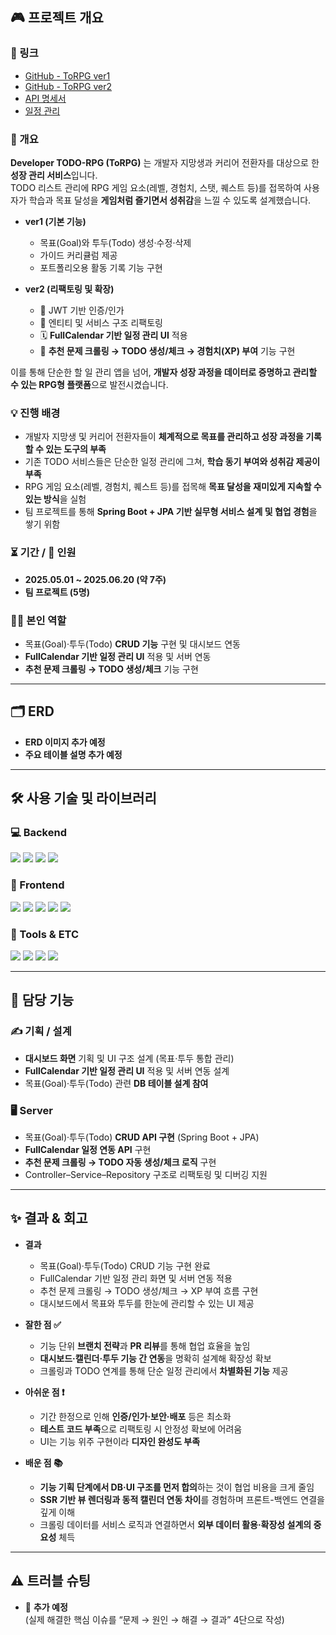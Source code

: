 ## 🎮 프로젝트 개요

### 🔗 링크
- [GitHub - ToRPG ver1](https://github.com/prgrms-be-devcourse/NBE5-6-2-Team04)  
- [GitHub - ToRPG ver2](https://github.com/prgrms-be-devcourse/NBE5-6-3-Team04)  
- [API 명세서](#)  <!-- 추가 예정 -->
- [일정 관리](#)   <!-- 추가 예정 -->

### 📝 개요
**Developer TODO-RPG (ToRPG)** 는 개발자 지망생과 커리어 전환자를 대상으로 한 **성장 관리 서비스**입니다.  
TODO 리스트 관리에 RPG 게임 요소(레벨, 경험치, 스탯, 퀘스트 등)를 접목하여 사용자가 학습과 목표 달성을 **게임처럼 즐기면서 성취감**을 느낄 수 있도록 설계했습니다.  

- **ver1 (기본 기능)**  
  - 목표(Goal)와 투두(Todo) 생성·수정·삭제  
  - 가이드 커리큘럼 제공  
  - 포트폴리오용 활동 기록 기능 구현  

- **ver2 (리팩토링 및 확장)**  
  - 🔑 JWT 기반 인증/인가  
  - 📐 엔티티 및 서비스 구조 리팩토링  
  - 🗓️ **FullCalendar 기반 일정 관리 UI** 적용  
  - 🤖 **추천 문제 크롤링 → TODO 생성/체크 → 경험치(XP) 부여** 기능 구현  

이를 통해 단순한 할 일 관리 앱을 넘어, **개발자 성장 과정을 데이터로 증명하고 관리할 수 있는 RPG형 플랫폼**으로 발전시켰습니다.  

### 💡 진행 배경
- 개발자 지망생 및 커리어 전환자들이 **체계적으로 목표를 관리하고 성장 과정을 기록할 수 있는 도구의 부족**  
- 기존 TODO 서비스들은 단순한 일정 관리에 그쳐, **학습 동기 부여와 성취감 제공이 부족**  
- RPG 게임 요소(레벨, 경험치, 퀘스트 등)를 접목해 **목표 달성을 재미있게 지속할 수 있는 방식**을 실험  
- 팀 프로젝트를 통해 **Spring Boot + JPA 기반 실무형 서비스 설계 및 협업 경험**을 쌓기 위함  

### ⏳ 기간 / 👥 인원
- **2025.05.01 ~ 2025.06.20 (약 7주)**  
- **팀 프로젝트 (5명)**  

### 👨‍💻 본인 역할
- 목표(Goal)·투두(Todo) **CRUD 기능** 구현 및 대시보드 연동  
- **FullCalendar 기반 일정 관리 UI** 적용 및 서버 연동  
- **추천 문제 크롤링 → TODO 생성/체크** 기능 구현

---

## 🗂️ ERD
- **ERD 이미지 추가 예정**  
- **주요 테이블 설명 추가 예정**

---

## 🛠️ 사용 기술 및 라이브러리

### 💻 Backend
<p>
  <img src="https://img.shields.io/badge/Java-007396?style=flat&logo=openjdk&logoColor=white"/>
  <img src="https://img.shields.io/badge/Spring%20Boot-6DB33F?style=flat&logo=springboot&logoColor=white"/>
  <img src="https://img.shields.io/badge/Spring%20Data%20JPA-59666C?style=flat&logo=hibernate&logoColor=white"/>
  <img src="https://img.shields.io/badge/MySQL-4479A1?style=flat&logo=mysql&logoColor=white"/>
</p>

### 🎨 Frontend
<p>
  <img src="https://img.shields.io/badge/HTML5-E34F26?style=flat&logo=html5&logoColor=white"/>
  <img src="https://img.shields.io/badge/CSS3-1572B6?style=flat&logo=css3&logoColor=white"/>
  <img src="https://img.shields.io/badge/JavaScript-F7DF1E?style=flat&logo=javascript&logoColor=black"/>
  <img src="https://img.shields.io/badge/Thymeleaf-005F0F?style=flat&logo=thymeleaf&logoColor=white"/>
  <img src="https://img.shields.io/badge/FullCalendar-3A87AD?style=flat"/>
</p>

### 🧰 Tools & ETC
<p>
  <img src="https://img.shields.io/badge/IntelliJ%20IDEA-000000?style=flat&logo=intellijidea&logoColor=white"/>
  <img src="https://img.shields.io/badge/GitHub-181717?style=flat&logo=github&logoColor=white"/>
  <img src="https://img.shields.io/badge/Git-F05032?style=flat&logo=git&logoColor=white"/>
  <img src="https://img.shields.io/badge/Maven-C71A36?style=flat&logo=apachemaven&logoColor=white"/>
</p>

---

## 📌 담당 기능

### ✍️ 기획 / 설계
- **대시보드 화면** 기획 및 UI 구조 설계 (목표·투두 통합 관리)  
- **FullCalendar 기반 일정 관리 UI** 적용 및 서버 연동 설계  
- 목표(Goal)·투두(Todo) 관련 **DB 테이블 설계 참여**  

### 🖥️ Server
- 목표(Goal)·투두(Todo) **CRUD API 구현** (Spring Boot + JPA)  
- **FullCalendar 일정 연동 API** 구현  
- **추천 문제 크롤링 → TODO 자동 생성/체크 로직** 구현  
- Controller–Service–Repository 구조로 리팩토링 및 디버깅 지원  

---

## ✨ 결과 & 회고

- **결과**
  - 목표(Goal)·투두(Todo) CRUD 기능 구현 완료  
  - FullCalendar 기반 일정 관리 화면 및 서버 연동 적용  
  - 추천 문제 크롤링 → TODO 생성/체크 → XP 부여 흐름 구현  
  - 대시보드에서 목표와 투두를 한눈에 관리할 수 있는 UI 제공  

- **잘한 점 ✅**
  - 기능 단위 **브랜치 전략**과 **PR 리뷰**를 통해 협업 효율을 높임  
  - **대시보드·캘린더·투두 기능 간 연동**을 명확히 설계해 확장성 확보  
  - 크롤링과 TODO 연계를 통해 단순 일정 관리에서 **차별화된 기능** 제공  

- **아쉬운 점 ❗**
  - 기간 한정으로 인해 **인증/인가·보안·배포** 등은 최소화  
  - **테스트 코드 부족**으로 리팩토링 시 안정성 확보에 어려움  
  - UI는 기능 위주 구현이라 **디자인 완성도 부족**  

- **배운 점 📚**
  - **기능 기획 단계에서 DB·UI 구조를 먼저 합의**하는 것이 협업 비용을 크게 줄임  
  - **SSR 기반 뷰 렌더링과 동적 캘린더 연동 차이**를 경험하며 프론트-백엔드 연결을 깊게 이해  
  - 크롤링 데이터를 서비스 로직과 연결하면서 **외부 데이터 활용·확장성 설계의 중요성** 체득  

---

## ⚠️ 트러블 슈팅
- 🐛 **추가 예정**  
  (실제 해결한 핵심 이슈를 “문제 → 원인 → 해결 → 결과” 4단으로 작성)
